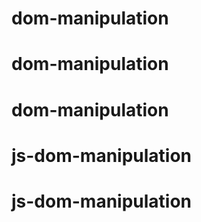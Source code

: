 # dom-manipulation
# dom-manipulation
# dom-manipulation
# js-dom-manipulation
# js-dom-manipulation
